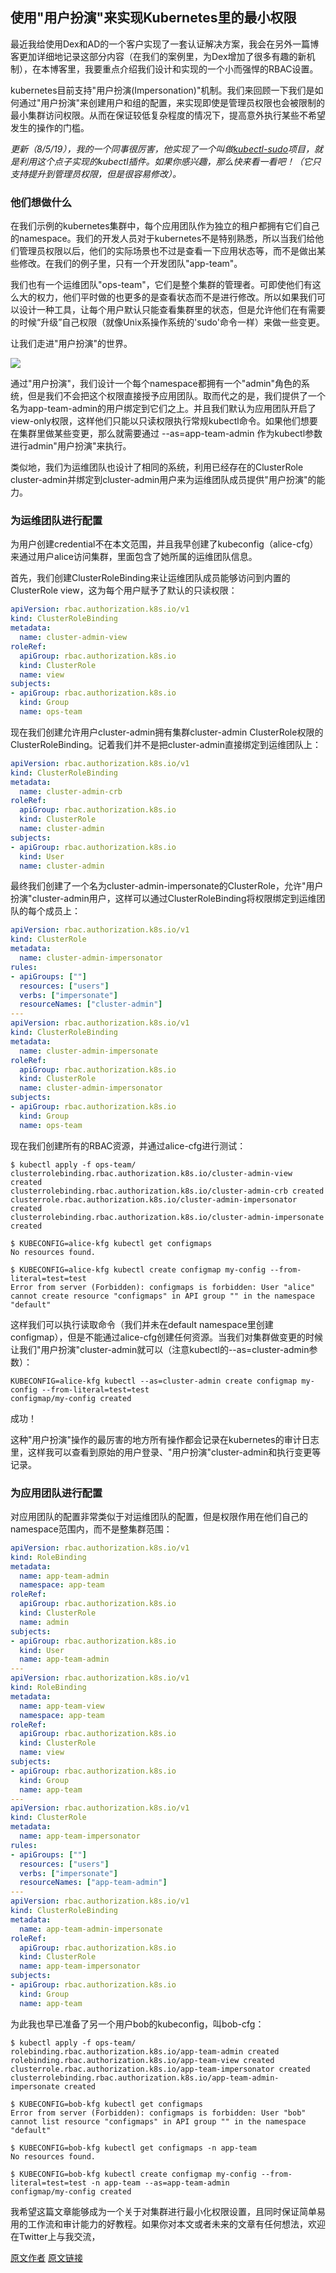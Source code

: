 ## 使用"用户扮演"来实现Kubernetes里的最小权限 

最近我给使用Dex和AD的一个客户实现了一套认证解决方案，我会在另外一篇博客更加详细地记录这部分内容（在我们的案例里，为Dex增加了很多有趣的新机制），在本博客里，我要重点介绍我们设计和实现的一个小而强悍的RBAC设置。

kubernetes目前支持"用户扮演(Impersonation)"机制。我们来回顾一下我们是如何通过"用户扮演"来创建用户和组的配置，来实现即使是管理员权限也会被限制的最小集群访问权限。从而在保证较低复杂程度的情况下，提高意外执行某些不希望发生的操作的门槛。

*更新（8/5/19），我的一个同事很厉害，他实现了一个叫做[kubectl-sudo](https://github.com/postfinance/kubectl-sudo)项目，就是利用这个点子实现的kubectl插件。如果你感兴趣，那么快来看一看吧！（它只支持提升到管理员权限，但是很容易修改）。*

### 他们想做什么

在我们示例的kubernetes集群中，每个应用团队作为独立的租户都拥有它们自己的namespace。我们的开发人员对于kubernetes不是特别熟悉，所以当我们给他们管理员权限以后，他们的实际场景也不过是查看一下应用状态等，而不是做出某些修改。在我们的例子里，只有一个开发团队"app-team"。

我们也有一个运维团队"ops-team"，它们是整个集群的管理者。可即使他们有这么大的权力，他们平时做的也更多的是查看状态而不是进行修改。所以如果我们可以设计一种工具，让每个用户默认只能查看集群里的状态，但是允许他们在有需要的时候“升级”自己权限（就像Unix系操作系统的'sudo'命令一样）来做一些变更。

让我们走进"用户扮演"的世界。

![](https://github.com/caas-one/news.caas.one/blob/master/translation/images/fregoli.jpg)

通过"用户扮演"，我们设计一个每个namespace都拥有一个"admin"角色的系统，但是我们不会把这个权限直接授予应用团队。取而代之的是，我们提供了一个名为app-team-admin的用户绑定到它们之上。并且我们默认为应用团队开启了view-only权限，这样他们只能以只读权限执行常规kubectl命令。如果他们想要在集群里做某些变更，那么就需要通过 --as=app-team-admin 作为kubectl参数进行admin"用户扮演"来执行。

类似地，我们为运维团队也设计了相同的系统，利用已经存在的ClusterRole cluster-admin并绑定到cluster-admin用户来为运维团队成员提供"用户扮演"的能力。

### 为运维团队进行配置

为用户创建credential不在本文范围，并且我早创建了kubeconfig（alice-cfg）来通过用户alice访问集群，里面包含了她所属的运维团队信息。

首先，我们创建ClusterRoleBinding来让运维团队成员能够访问到内置的ClusterRole view，这为每个用户赋予了默认的只读权限：
```yaml
apiVersion: rbac.authorization.k8s.io/v1
kind: ClusterRoleBinding
metadata:
  name: cluster-admin-view
roleRef:
  apiGroup: rbac.authorization.k8s.io
  kind: ClusterRole
  name: view
subjects:
- apiGroup: rbac.authorization.k8s.io
  kind: Group
  name: ops-team
```

现在我们创建允许用户cluster-admin拥有集群cluster-admin ClusterRole权限的ClusterRoleBinding。记着我们并不是把cluster-admin直接绑定到运维团队上：
```yaml
apiVersion: rbac.authorization.k8s.io/v1
kind: ClusterRoleBinding
metadata:
  name: cluster-admin-crb
roleRef:
  apiGroup: rbac.authorization.k8s.io
  kind: ClusterRole
  name: cluster-admin
subjects:
- apiGroup: rbac.authorization.k8s.io
  kind: User
  name: cluster-admin
```

最终我们创建了一个名为cluster-admin-impersonate的ClusterRole，允许"用户扮演"cluster-admin用户，这样可以通过ClusterRoleBinding将权限绑定到运维团队的每个成员上：
```yaml
apiVersion: rbac.authorization.k8s.io/v1
kind: ClusterRole
metadata:
  name: cluster-admin-impersonator
rules:
- apiGroups: [""]
  resources: ["users"]
  verbs: ["impersonate"]
  resourceNames: ["cluster-admin"]
---
apiVersion: rbac.authorization.k8s.io/v1
kind: ClusterRoleBinding
metadata:
  name: cluster-admin-impersonate
roleRef:
  apiGroup: rbac.authorization.k8s.io
  kind: ClusterRole
  name: cluster-admin-impersonator
subjects:
- apiGroup: rbac.authorization.k8s.io
  kind: Group
  name: ops-team
```

现在我们创建所有的RBAC资源，并通过alice-cfg进行测试：
```shell
$ kubectl apply -f ops-team/
clusterrolebinding.rbac.authorization.k8s.io/cluster-admin-view created
clusterrolebinding.rbac.authorization.k8s.io/cluster-admin-crb created
clusterrole.rbac.authorization.k8s.io/cluster-admin-impersonator created
clusterrolebinding.rbac.authorization.k8s.io/cluster-admin-impersonate created

$ KUBECONFIG=alice-kfg kubectl get configmaps
No resources found.

$ KUBECONFIG=alice-kfg kubectl create configmap my-config --from-literal=test=test
Error from server (Forbidden): configmaps is forbidden: User "alice" cannot create resource "configmaps" in API group "" in the namespace "default"
```

这样我们可以执行读取命令（我们并未在default namespace里创建configmap），但是不能通过alice-cfg创建任何资源。当我们对集群做变更的时候让我们"用户扮演"cluster-admin就可以（注意kubectl的--as=cluster-admin参数）：
```shell
KUBECONFIG=alice-kfg kubectl --as=cluster-admin create configmap my-config --from-literal=test=test
configmap/my-config created
```

成功！

这种"用户扮演"操作的最厉害的地方所有操作都会记录在kubernetes的审计日志里，这样我可以查看到原始的用户登录、"用户扮演"cluster-admin和执行变更等记录。

### 为应用团队进行配置

对应用团队的配置非常类似于对运维团队的配置，但是权限作用在他们自己的namespace范围内，而不是整集群范围：
```yaml
apiVersion: rbac.authorization.k8s.io/v1
kind: RoleBinding
metadata:
  name: app-team-admin
  namespace: app-team
roleRef:
  apiGroup: rbac.authorization.k8s.io
  kind: ClusterRole
  name: admin
subjects:
- apiGroup: rbac.authorization.k8s.io
  kind: User
  name: app-team-admin
---
apiVersion: rbac.authorization.k8s.io/v1
kind: RoleBinding
metadata:
  name: app-team-view
  namespace: app-team
roleRef:
  apiGroup: rbac.authorization.k8s.io
  kind: ClusterRole
  name: view
subjects:
- apiGroup: rbac.authorization.k8s.io
  kind: Group
  name: app-team
---
apiVersion: rbac.authorization.k8s.io/v1
kind: ClusterRole
metadata:
  name: app-team-impersonator
rules:
- apiGroups: [""]
  resources: ["users"]
  verbs: ["impersonate"]
  resourceNames: ["app-team-admin"]
---
apiVersion: rbac.authorization.k8s.io/v1
kind: ClusterRoleBinding
metadata:
  name: app-team-admin-impersonate
roleRef:
  apiGroup: rbac.authorization.k8s.io
  kind: ClusterRole
  name: app-team-impersonator
subjects:
- apiGroup: rbac.authorization.k8s.io
  kind: Group
  name: app-team
```
为此我也早已准备了另一个用户bob的kubeconfig，叫bob-cfg：
```shell
$ kubectl apply -f ops-team/
rolebinding.rbac.authorization.k8s.io/app-team-admin created
rolebinding.rbac.authorization.k8s.io/app-team-view created
clusterrole.rbac.authorization.k8s.io/app-team-impersonator created
clusterrolebinding.rbac.authorization.k8s.io/app-team-admin-impersonate created

$ KUBECONFIG=bob-kfg kubectl get configmaps
Error from server (Forbidden): configmaps is forbidden: User "bob" cannot list resource "configmaps" in API group "" in the namespace "default"

$ KUBECONFIG=bob-kfg kubectl get configmaps -n app-team
No resources found.

$ KUBECONFIG=bob-kfg kubectl create configmap my-config --from-literal=test=test -n app-team --as=app-team-admin
configmap/my-config created
```

我希望这篇文章能够成为一个关于对集群进行最小化权限设置，且同时保证简单易用的工作流和审计能力的好教程。如果你对本文或者未来的文章有任何想法，欢迎在Twitter上与我交流，

[原文作者](https://twitter.com/johnharris85)
[原文链接](https://johnharris.io/2019/08/least-privilege-in-kubernetes-using-impersonation/)
